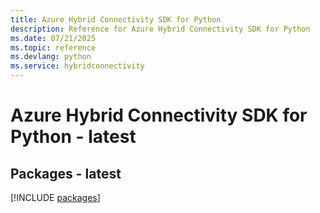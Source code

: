```yaml
---
title: Azure Hybrid Connectivity SDK for Python
description: Reference for Azure Hybrid Connectivity SDK for Python
ms.date: 07/21/2025
ms.topic: reference
ms.devlang: python
ms.service: hybridconnectivity
---
```

# Azure Hybrid Connectivity SDK for Python - latest
## Packages - latest
[!INCLUDE [packages](hybrid-connectivity-index.md)]